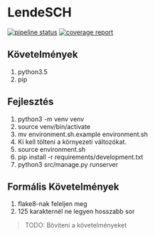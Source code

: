 # LendeSCH

[![pipeline status](https://git.sch.bme.hu/kszk/devteam/lendesch/badges/master/pipeline.svg)](https://git.sch.bme.hu/kszk/devteam/lendesch/commits/master)
[![coverage report](https://git.sch.bme.hu/kszk/devteam/lendesch/badges/master/coverage.svg)](https://git.sch.bme.hu/kszk/devteam/lendesch/commits/master)

## Követelmények
1. python3.5
2. pip

## Fejlesztés

1. python3 -m venv venv
2. source venv/bin/activate
3. mv environment.sh.example environment.sh
4. Ki kell tölteni a környezeti változókat.
5. source environment.sh
6. pip install -r requirements/development.txt
7. python3 src/manage.py runserver

## Formális Követelmények
1. flake8-nak feleljen meg
2. 125 karakternél ne legyen hosszabb sor

> TODO: Böviteni a követelményeket
